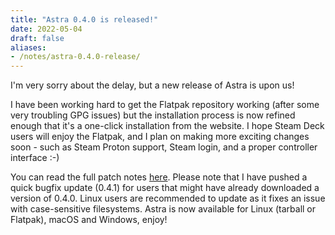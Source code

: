 ```yaml
---
title: "Astra 0.4.0 is released!"
date: 2022-05-04
draft: false
aliases:
- /notes/astra-0.4.0-release/
---
```


I'm very sorry about the delay, but a new release of Astra is upon us!

<!--more-->

I have been working hard to get the Flatpak repository working (after some very troubling GPG issues) but the installation process is now refined enough that it's a one-click installation from the website. I hope Steam Deck users will enjoy the Flatpak, and I plan on making more exciting changes soon - such as Steam Proton support, Steam login, and a proper controller interface :-)

You can read the full patch notes [here](https://xiv.zone/astra/changelog/0.4.0). Please note that I have pushed a quick bugfix update (0.4.1) for users that might have already downloaded a version of 0.4.0. Linux users are recommended to update as it fixes an issue with case-sensitive filesystems. Astra is now available for Linux (tarball or Flatpak), macOS and Windows, enjoy!
